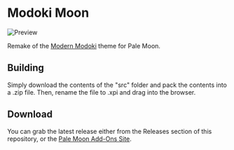 # Modoki Moon
![Preview](http://i65.tinypic.com/2wqefjm.png)

Remake of the [Modern Modoki](https://addons.mozilla.org/firefox/addon/modern-modoki/) theme for Pale Moon.

## Building
Simply download the contents of the "src" folder  and pack the contents into a .zip file. Then, rename the file to .xpi and drag into the browser.

## Download
You can grab the latest release either from the Releases section of this repository, or the [Pale Moon Add-Ons Site](https://addons.palemoon.org/themes/complete/modoki-moon/).
